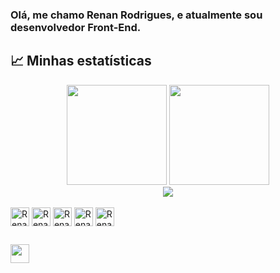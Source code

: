 ### Olá, me chamo Renan Rodrigues, e atualmente sou desenvolvedor Front-End.

## :chart_with_upwards_trend: Minhas estatísticas

 <div align='center'>
  <img height="160em" src="https://github-readme-stats.vercel.app/api?username=RenanRodrigues01&show_icons=true&theme=blue-green&include_all_commits=true&count_private=true"/>
  <img height="160em" src="https://github-readme-stats.vercel.app/api/top-langs/?username=RenanRodrigues01&layout=compact&langs_count=7&theme=blue-green"/> 
</div>

<div align='center'>
<a height="140em" href="http://www.github.com/RenanRodrigues01"><img src="https://github-readme-streak-stats.herokuapp.com/?user=RenanRodrigues01&stroke=2ea043&background=171717&ring=3382ed&fire=ff6347&currStreakNum=0bd967&currStreakLabel=3382ed&sideNums=0bd967&sideLabels=3382ed&dates=0bd967&hide_border=true" /></a>
</div>

 <div style="display: inline_block"><br>
  <img align="center" alt="Renan-Js" height="30" src="https://img.shields.io/badge/JavaScript-323330?style=for-the-badge&logo=javascript&logoColor=F7DF1E">
  <img align="center" alt="Renan-HTML" height="30"  src="https://img.shields.io/badge/HTML5-E34F26?style=for-the-badge&logo=html5&logoColor=white">
  <img align="center" alt="Renan-CSS" height="30" src="https://img.shields.io/badge/CSS3-1572B6?style=for-the-badge&logo=css3&logoColor=white">
  <img align="center" alt="Renan-react" height="30"  src="https://img.shields.io/badge/React-20232A?style=for-the-badge&logo=react&logoColor=61DAFB">
  <img align="center" alt="Renan-react" height="30"  src="https://img.shields.io/badge/Node.js-43853D?style=for-the-badge&logo=node.js&logoColor=white">
</div>

  ##
  
  <a href="https://www.linkedin.com/in/renan-rodrigues-76a3b2240/" target="_blank"><img height="30" src="https://img.shields.io/badge/-LinkedIn-%230077B5?style=for-the-    badge&logo=linkedin&logoColor=white" target="_blank"></a> 
 
